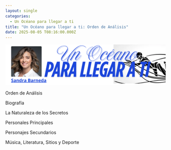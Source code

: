 ```yaml
---
layout: single
categories:
  - Un Océano para llegar a ti
title: "Un Océano para llegar a ti: Orden de Análisis"
date: 2025-08-05 T08:16:00.000Z
---
```



![](/assets/img/banner-un-oceano-para-llegar-a-ti.png)




Orden de Análisis

Biografía

La Naturaleza de los Secretos

Personales Principales

Personajes Secundarios

Música, Literatura, Sitios y Deporte



